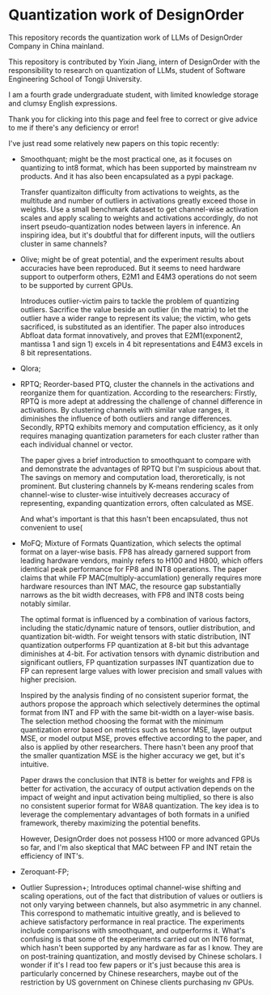 # Quantization work of DesignOrder
This repository records the quantization work of LLMs of DesignOrder Company in China mainland.

This repository is contributed by Yixin Jiang, intern of DesignOrder with the responsibility to research on quantization of LLMs, student of Software Engineering School of Tongji University.

I am a fourth grade undergraduate student, with limited knowledge storage and clumsy English expressions.

Thank you for clicking into this page and feel free to correct or give advice to me if there's any deficiency or error!

I've just read some relatively new papers on this topic recently:
* Smoothquant; might be the most practical one, as it focuses on quantizing to int8 format, which has been supported by mainstream nv products. And it has also been encapsulated as a pypi package.

  Transfer quantizaiton difficulty from activations to weights, as the multitude and number of outliers in activations greatly exceed those in weights. Use a small benchmark dataset to get channel-wise activation scales and apply scaling to weights and activations accordingly, do not insert pseudo-quantization nodes between layers in inference. An inspiring idea, but it's doubtful that for different inputs, will the outliers cluster in same channels?
* Olive; might be of great potential, and the experiment results about accuracies have been reproduced. But it seems to need hardware support to outperform others, E2M1 and E4M3 operations do not seem to be supported by current GPUs.

  Introduces outlier-victim pairs to tackle the problem of quantizing outliers. Sacrifice the value beside an outlier (in the matrix) to let the outlier have a wider range to represent its value; the victim, who gets sacrificed, is substituted as an identifier. The paper also introduces Abfloat data format innovatively, and proves that E2M1(exponent2, mantissa 1 and sign 1) excels in 4 bit representations and E4M3 excels in 8 bit representations.
* Qlora;

* RPTQ;
  Reorder-based PTQ, cluster the channels in the activations and reorganize them for quantization.
  According to the researchers: Firstly, RPTQ is more adept at addressing the challenge of channel difference in activations. By
clustering channels with similar value ranges, it diminishes the influence of both outliers and range
differences. Secondly, RPTQ exhibits memory and computation efficiency, as it only requires
managing quantization parameters for each cluster rather than each individual channel or vector.

  The paper gives a brief introduction to smoothquant to compare with and demonstrate the advantages of RPTQ but I'm suspicious about that. The savings on memory and computation load, theroretically, is not prominent. But clustering channels by K-means rendering scales from channel-wise to cluster-wise intuitively decreases accuracy of representing, expanding quantization errors, often calculated as MSE.

  And what's important is that this hasn't been encapsulated, thus not convenient to use(
* MoFQ;
  Mixture of Formats Quantization, which selects the optimal format on a layer-wise basis.
FP8 has already garnered support from leading hardware vendors, mainly refers to H100 and H800, which offers identical peak performance for FP8 and INT8 operations.
  The paper claims that while FP MAC(multiply-accumlation) generally requires more hardware resources than INT MAC, the resource gap substantially narrows as the bit width decreases,
with FP8 and INT8 costs being notably similar.

  The optimal format is influenced by a combination of various factors,
including the static/dynamic nature of tensors, outlier distribution, and quantization bit-width. For
weight tensors with static distribution, INT quantization outperforms FP quantization at 8-bit but
this advantage diminishes at 4-bit. For activation tensors with dynamic distribution and significant
outliers, FP quantization surpasses INT quantization due to FP can represent large values with lower
precision and small values with higher precision.

  Inspired by the analysis finding of no consistent superior format, the authors propose the approach which selectively determines the optimal format from INT and
FP with the same bit-width on a layer-wise basis. The selection method choosing the format with the minimum quantization error based on metrics such as tensor
MSE, layer output MSE, or model output MSE, proves
effective according to the paper, and also is applied by other researchers. There hasn't been any proof that the smaller quantization MSE is the higher accuracy we get, but it's intuitive.

   Paper draws the conclusion that INT8 is better for weights and FP8 is better
for activation, the accuracy of output activation depends on the impact of weight and input activation being multiplied, so there
is also no consistent superior format for W8A8 quantization. The key idea is to leverage the complementary advantages of both formats in a unified framework, thereby maximizing the potential benefits.

  However, DesignOrder does not possess H100 or more advanced GPUs so far, and I'm also skeptical that MAC between FP and INT retain the efficiency of INT's. 
* Zeroquant-FP;
* Outlier Supression+;
  Introduces optimal channel-wise shifting and scaling operations, out of the fact that distribution of values or outliers is not only varying between channels, but also asymmetric in any channel. This correspond to mathematic intuitive greatly, and is believed to achieve satisfactory performance in real practice.
  The experiments include comparisons with smoothquant, and outperforms it. What's confusing is that some of the experiments carried out on INT6 format, which hasn't been supported by any hardware as far as I know.
They are on post-training quantization, and mostly devised by Chinese scholars. I wonder if it's I read too few papers or it's just because this area is particularly concerned by Chinese researchers, maybe out of the restriction by US government on Chinese clients purchasing nv GPUs.

